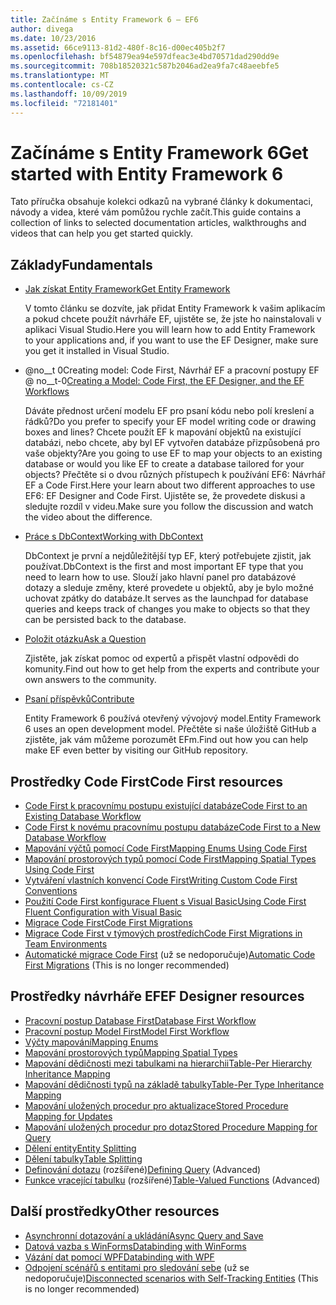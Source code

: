 ```yaml
---
title: Začínáme s Entity Framework 6 – EF6
author: divega
ms.date: 10/23/2016
ms.assetid: 66ce9113-81d2-480f-8c16-d00ec405b2f7
ms.openlocfilehash: bf54879ea94e597dfeac3e4bd70571dad290dd9e
ms.sourcegitcommit: 708b18520321c587b2046ad2ea9fa7c48aeebfe5
ms.translationtype: MT
ms.contentlocale: cs-CZ
ms.lasthandoff: 10/09/2019
ms.locfileid: "72181401"
---
```

# <a name="get-started-with-entity-framework-6"></a><span data-ttu-id="9758c-102">Začínáme s Entity Framework 6</span><span class="sxs-lookup"><span data-stu-id="9758c-102">Get started with Entity Framework 6</span></span>

<span data-ttu-id="9758c-103">Tato příručka obsahuje kolekci odkazů na vybrané články k dokumentaci, návody a videa, které vám pomůžou rychle začít.</span><span class="sxs-lookup"><span data-stu-id="9758c-103">This guide contains a collection of links to selected documentation articles, walkthroughs and videos that can help you get started quickly.</span></span>

## <a name="fundamentals"></a><span data-ttu-id="9758c-104">Základy</span><span class="sxs-lookup"><span data-stu-id="9758c-104">Fundamentals</span></span>

* [<span data-ttu-id="9758c-105">Jak získat Entity Framework</span><span class="sxs-lookup"><span data-stu-id="9758c-105">Get Entity Framework</span></span>](~/ef6/fundamentals/install.md)

  <span data-ttu-id="9758c-106">V tomto článku se dozvíte, jak přidat Entity Framework k vašim aplikacím a pokud chcete použít návrháře EF, ujistěte se, že jste ho nainstalovali v aplikaci Visual Studio.</span><span class="sxs-lookup"><span data-stu-id="9758c-106">Here you will learn how to add Entity Framework to your applications and, if you want to use the EF Designer, make sure you get it installed in Visual Studio.</span></span>

* <span data-ttu-id="9758c-107">@no__t 0Creating model: Code First, Návrhář EF a pracovní postupy EF @ no__t-0</span><span class="sxs-lookup"><span data-stu-id="9758c-107">[Creating a Model: Code First, the EF Designer, and the EF Workflows](~/ef6/modeling/index.md)</span></span>

  <span data-ttu-id="9758c-108">Dáváte přednost určení modelu EF pro psaní kódu nebo polí kreslení a řádků?</span><span class="sxs-lookup"><span data-stu-id="9758c-108">Do you prefer to specify your EF model writing code or drawing boxes and lines?</span></span>
<span data-ttu-id="9758c-109">Chcete použít EF k mapování objektů na existující databázi, nebo chcete, aby byl EF vytvořen databáze přizpůsobená pro vaše objekty?</span><span class="sxs-lookup"><span data-stu-id="9758c-109">Are you going to use EF to map your objects to an existing database or would you like EF to create a database tailored for your objects?</span></span>
<span data-ttu-id="9758c-110">Přečtěte si o dvou různých přístupech k používání EF6: Návrhář EF a Code First.</span><span class="sxs-lookup"><span data-stu-id="9758c-110">Here your learn about two different approaches to use EF6: EF Designer and Code First.</span></span>
<span data-ttu-id="9758c-111">Ujistěte se, že provedete diskusi a sledujte rozdíl v videu.</span><span class="sxs-lookup"><span data-stu-id="9758c-111">Make sure you follow the discussion and watch the video about the difference.</span></span>

* [<span data-ttu-id="9758c-112">Práce s DbContext</span><span class="sxs-lookup"><span data-stu-id="9758c-112">Working with DbContext</span></span>](~/ef6/fundamentals/working-with-dbcontext.md)

  <span data-ttu-id="9758c-113">DbContext je první a nejdůležitější typ EF, který potřebujete zjistit, jak používat.</span><span class="sxs-lookup"><span data-stu-id="9758c-113">DbContext is the first and most important EF type that you need to learn how to use.</span></span> <span data-ttu-id="9758c-114">Slouží jako hlavní panel pro databázové dotazy a sleduje změny, které provedete u objektů, aby je bylo možné uchovat zpátky do databáze.</span><span class="sxs-lookup"><span data-stu-id="9758c-114">It serves as the launchpad for database queries and keeps track of changes you make to objects so that they can be persisted back to the database.</span></span>

* [<span data-ttu-id="9758c-115">Položit otázku</span><span class="sxs-lookup"><span data-stu-id="9758c-115">Ask a Question</span></span>](~/ef6/resources/get-help.md)

  <span data-ttu-id="9758c-116">Zjistěte, jak získat pomoc od expertů a přispět vlastní odpovědi do komunity.</span><span class="sxs-lookup"><span data-stu-id="9758c-116">Find out how to get help from the experts and contribute your own answers to the community.</span></span>

* [<span data-ttu-id="9758c-117">Psaní příspěvků</span><span class="sxs-lookup"><span data-stu-id="9758c-117">Contribute</span></span>](https://github.com/aspnet/EntityFramework6/)

  <span data-ttu-id="9758c-118">Entity Framework 6 používá otevřený vývojový model.</span><span class="sxs-lookup"><span data-stu-id="9758c-118">Entity Framework 6 uses an open development model.</span></span> <span data-ttu-id="9758c-119">Přečtěte si naše úložiště GitHub a zjistěte, jak vám můžeme porozumět EFm.</span><span class="sxs-lookup"><span data-stu-id="9758c-119">Find out how you can help make EF even better by visiting our GitHub repository.</span></span>

## <a name="code-first-resources"></a><span data-ttu-id="9758c-120">Prostředky Code First</span><span class="sxs-lookup"><span data-stu-id="9758c-120">Code First resources</span></span>

  - [<span data-ttu-id="9758c-121">Code First k pracovnímu postupu existující databáze</span><span class="sxs-lookup"><span data-stu-id="9758c-121">Code First to an Existing Database Workflow</span></span>](~/ef6/modeling/code-first/workflows/existing-database.md)
  - [<span data-ttu-id="9758c-122">Code First k novému pracovnímu postupu databáze</span><span class="sxs-lookup"><span data-stu-id="9758c-122">Code First to a New Database Workflow</span></span>](~/ef6/modeling/code-first/workflows/new-database.md)
  - [<span data-ttu-id="9758c-123">Mapování výčtů pomocí Code First</span><span class="sxs-lookup"><span data-stu-id="9758c-123">Mapping Enums Using Code First</span></span>](~/ef6/modeling/code-first/data-types/enums.md)
  - [<span data-ttu-id="9758c-124">Mapování prostorových typů pomocí Code First</span><span class="sxs-lookup"><span data-stu-id="9758c-124">Mapping Spatial Types Using Code First</span></span>](~/ef6/modeling/code-first/data-types/spatial.md)
  - [<span data-ttu-id="9758c-125">Vytváření vlastních konvencí Code First</span><span class="sxs-lookup"><span data-stu-id="9758c-125">Writing Custom Code First Conventions</span></span>](~/ef6/modeling/code-first/conventions/custom.md)
  - [<span data-ttu-id="9758c-126">Použití Code First konfigurace Fluent s Visual Basic</span><span class="sxs-lookup"><span data-stu-id="9758c-126">Using Code First Fluent Configuration with Visual Basic</span></span>](~/ef6/modeling/code-first/fluent/vb.md)
  - [<span data-ttu-id="9758c-127">Migrace Code First</span><span class="sxs-lookup"><span data-stu-id="9758c-127">Code First Migrations</span></span>](~/ef6/modeling/code-first/migrations/index.md)
  - [<span data-ttu-id="9758c-128">Migrace Code First v týmových prostředích</span><span class="sxs-lookup"><span data-stu-id="9758c-128">Code First Migrations in Team Environments</span></span>](~/ef6/modeling/code-first/migrations/teams.md)
  - <span data-ttu-id="9758c-129">[Automatické migrace Code First](~/ef6/modeling/code-first/migrations/automatic.md) (už se nedoporučuje)</span><span class="sxs-lookup"><span data-stu-id="9758c-129">[Automatic Code First Migrations](~/ef6/modeling/code-first/migrations/automatic.md) (This is no longer recommended)</span></span>

## <a name="ef-designer-resources"></a><span data-ttu-id="9758c-130">Prostředky návrháře EF</span><span class="sxs-lookup"><span data-stu-id="9758c-130">EF Designer resources</span></span>
  - [<span data-ttu-id="9758c-131">Pracovní postup Database First</span><span class="sxs-lookup"><span data-stu-id="9758c-131">Database First Workflow</span></span>](~/ef6/modeling/designer/workflows/database-first.md)
  - [<span data-ttu-id="9758c-132">Pracovní postup Model First</span><span class="sxs-lookup"><span data-stu-id="9758c-132">Model First Workflow</span></span>](~/ef6/modeling/designer/workflows/model-first.md)
  - [<span data-ttu-id="9758c-133">Výčty mapování</span><span class="sxs-lookup"><span data-stu-id="9758c-133">Mapping Enums</span></span>](~/ef6/modeling/designer/data-types/enums.md)
  - [<span data-ttu-id="9758c-134">Mapování prostorových typů</span><span class="sxs-lookup"><span data-stu-id="9758c-134">Mapping Spatial Types</span></span>](~/ef6/modeling/designer/data-types/spatial.md)
  - [<span data-ttu-id="9758c-135">Mapování dědičnosti mezi tabulkami na hierarchii</span><span class="sxs-lookup"><span data-stu-id="9758c-135">Table-Per Hierarchy Inheritance Mapping</span></span>](~/ef6/modeling/designer/inheritance/tph.md)
  - [<span data-ttu-id="9758c-136">Mapování dědičnosti typů na základě tabulky</span><span class="sxs-lookup"><span data-stu-id="9758c-136">Table-Per Type Inheritance Mapping</span></span>](~/ef6/modeling/designer/inheritance/tpt.md)
  - [<span data-ttu-id="9758c-137">Mapování uložených procedur pro aktualizace</span><span class="sxs-lookup"><span data-stu-id="9758c-137">Stored Procedure Mapping for Updates</span></span>](~/ef6/modeling/designer/stored-procedures/cud.md)
  - [<span data-ttu-id="9758c-138">Mapování uložených procedur pro dotaz</span><span class="sxs-lookup"><span data-stu-id="9758c-138">Stored Procedure Mapping for Query</span></span>](~/ef6/modeling/designer/stored-procedures/query.md)
  - [<span data-ttu-id="9758c-139">Dělení entity</span><span class="sxs-lookup"><span data-stu-id="9758c-139">Entity Splitting</span></span>](~/ef6/modeling/designer/entity-splitting.md)
  - [<span data-ttu-id="9758c-140">Dělení tabulky</span><span class="sxs-lookup"><span data-stu-id="9758c-140">Table Splitting</span></span>](~/ef6/modeling/designer/table-splitting.md)
  - <span data-ttu-id="9758c-141">[Definování dotazu](~/ef6/modeling/designer/advanced/defining-query.md) (rozšířené)</span><span class="sxs-lookup"><span data-stu-id="9758c-141">[Defining Query](~/ef6/modeling/designer/advanced/defining-query.md) (Advanced)</span></span>
  - <span data-ttu-id="9758c-142">[Funkce vracející tabulku](~/ef6/modeling/designer/advanced/tvfs.md) (rozšířené)</span><span class="sxs-lookup"><span data-stu-id="9758c-142">[Table-Valued Functions](~/ef6/modeling/designer/advanced/tvfs.md) (Advanced)</span></span>

## <a name="other-resources"></a><span data-ttu-id="9758c-143">Další prostředky</span><span class="sxs-lookup"><span data-stu-id="9758c-143">Other resources</span></span>
  - [<span data-ttu-id="9758c-144">Asynchronní dotazování a ukládání</span><span class="sxs-lookup"><span data-stu-id="9758c-144">Async Query and Save</span></span>](~/ef6/fundamentals/async.md)
  - [<span data-ttu-id="9758c-145">Datová vazba s WinForms</span><span class="sxs-lookup"><span data-stu-id="9758c-145">Databinding with WinForms</span></span>](~/ef6/fundamentals/databinding/winforms.md)
  - [<span data-ttu-id="9758c-146">Vázání dat pomocí WPF</span><span class="sxs-lookup"><span data-stu-id="9758c-146">Databinding with WPF</span></span>](~/ef6/fundamentals/databinding/wpf.md)
  - <span data-ttu-id="9758c-147">[Odpojení scénářů s entitami pro sledování sebe](~/ef6/fundamentals/disconnected-entities/self-tracking-entities/walkthrough.md) (už se nedoporučuje)</span><span class="sxs-lookup"><span data-stu-id="9758c-147">[Disconnected scenarios with Self-Tracking Entities](~/ef6/fundamentals/disconnected-entities/self-tracking-entities/walkthrough.md) (This is no longer recommended)</span></span>
